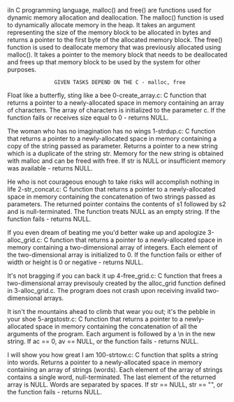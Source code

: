 iIn C programming language, malloc() and free() are functions used for dynamic memory allocation and deallocation. The malloc() function is used to dynamically allocate memory in the heap. It takes an argument representing the size of the memory block to be allocated in bytes and returns a pointer to the first byte of the allocated memory block. The free() function is used to deallocate memory that was previously allocated using malloc(). It takes a pointer to the memory block that needs to be deallocated and frees up that memory block to be used by the system for other purposes.

                   GIVEN TASKS DEPEND ON THE C - malloc, free
Float like a butterfly, sting like a bee 0-create_array.c: C function that returns a pointer to a newly-allocated space in memory containing an array of characters. The array of characters is initialized to the parameter c. If the function fails or receives size equal to 0 - returns NULL.

The woman who has no imagination has no wings 1-strdup.c: C function that returns a pointer to a newly-allocated space in memory containing a copy of the string passed as parameter. Returns a pointer to a new string which is a duplicate of the string str. Memory for the new string is obtained with malloc and can be freed with free. If str is NULL or insufficient memory was available - returns NULL.

He who is not courageous enough to take risks will accomplish nothing in life 2-str_concat.c: C function that returns a pointer to a newly-allocated space in memory containing the concatenation of two strings passed as parameters. The returned pointer contains the contents of s1 followed by s2 and is null-terminated. The function treats NULL as an empty string. If the function fails - returns NULL.

If you even dream of beating me you'd better wake up and apologize 3-alloc_grid.c: C function that returns a pointer to a newly-allocated space in memory containing a two-dimensional array of integers. Each element of the two-dimensional array is initialized to 0. If the function fails or either of width or height is 0 or negative - returns NULL.

It's not bragging if you can back it up 4-free_grid.c: C function that frees a two-dimensional array previsouly created by the alloc_grid function defined in 3-alloc_grid.c. The program does not crash upon receiving invalid two-dimensional arrays.

It isn't the mountains ahead to climb that wear you out; it's the pebble in your shoe 5-argstostr.c: C function that returns a pointer to a newly-allocated space in memory containing the concatenation of all the arguments of the program. Each argument is followed by a \n in the new string. If ac == 0, av == NULL, or the function fails - returns NULL.

I will show you how great I am 100-strtow.c: C function that splits a string into words. Returns a pointer to a newly-allocated space in memory containing an array of strings (words). Each element of the array of strings contains a single word, null-terminated. The last element of the returned array is NULL. Words are separated by spaces. If str == NULL, str == "", or the function fails - returns NULL.
